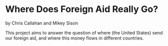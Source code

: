 

# Where Does Foreign Aid Really Go?
by Chris Callahan and Mikey Sison

This project aims to answer the question of where (the United States) send our foreign aid, and where this money flows in different countries. 
